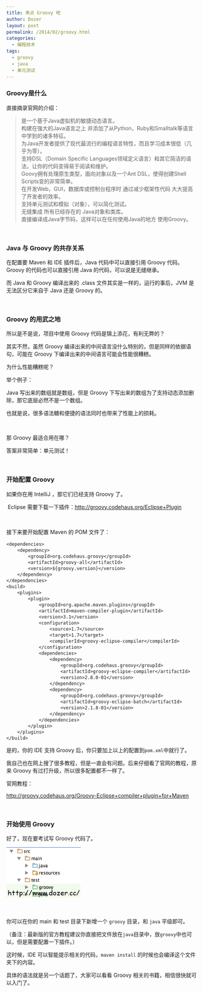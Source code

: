 ```yaml
---
title: 来点 Groovy 吧
author: Dozer
layout: post
permalink: /2014/02/groovy.html
categories:
  - 编程技术
tags:
  - groovy
  - java
  - 单元测试
---
```


### Groovy是什么

直接摘录官网的介绍：

> 是一个基于Java虚拟机的敏捷动态语言。  
> 构建在强大的Java语言之上 并添加了从Python，Ruby和Smalltalk等语言中学到的诸多特征。  
> 为Java开发者提供了现代最流行的编程语言特性，而且学习成本很低（几乎为零）。  
> 支持DSL（Domain Specific Languages领域定义语言）和其它简洁的语法，让你的代码变得易于阅读和维护。  
> Goovy拥有处理原生类型，面向对象以及一个Ant DSL，使得创建Shell Scripts变的非常简单。  
> 在开发Web，GUI，数据库或控制台程序时 通过减少框架性代码 大大提高了开发者的效率。  
> 支持单元测试和模拟（对象），可以简化测试。  
> 无缝集成 所有已经存在的 Java对象和类库。  
> 直接编译成Java字节码，这样可以在任何使用Java的地方 使用Groovy。

<!--more-->

&nbsp;

### Java 与 Groovy 的共存关系

在配置要 Maven 和 IDE 插件后，Java 代码中可以直接引用 Groovy 代码。Groovy 的代码也可以直接引用 Java 的代码，可以说是无缝继承。

而 Java 和 Groovy 编译出来的 .class 文件其实是一样的，运行的事后，JVM 是无法区分它来自于 Java 还是 Groovy 的。

&nbsp;

### Groovy 的用武之地

所以是不是说，项目中使用 Groovy 代码是锦上添花，有利无弊的？

其实不然，虽然 Groovy 编译出来的中间语言没什么特别的，但是同样的依据语句，可能在 Groovy 下编译出来的中间语言可能会性能很糟糕。

为什么性能糟糕呢？

举个例子：

Java 写出来的数组就是数组，但是 Groovy 下写出来的数组为了支持动态添加删除，那它底层必然不是一个数组。

也就是说，很多语法糖和便捷的语法同时也带来了性能上的损耗。

&nbsp;

那 Groovy 最适合用在哪？

答案非常简单：单元测试！

&nbsp;

### 开始配置 Groovy

如果你在用 IntelliJ ，那它们已经支持 Groovy 了。

<span style="line-height: 1.5em;"> Eclipse 需要下载一下插件：<a href="http://groovy.codehaus.org/Eclipse+Plugin" target="_blank">http://groovy.codehaus.org/Eclipse+Plugin</a></span>

&nbsp;

接下来要开始配置 Maven 的 POM 文件了：

    <dependencies>
        <dependency>
            <groupId>org.codehaus.groovy</groupId>
            <artifactId>groovy-all</artifactId>
            <version>${groovy.version}</version>
        </dependency>
    </dependencies>
    <build>
        <plugins>
            <plugin>
                <groupId>org.apache.maven.plugins</groupId>
                <artifactId>maven-compiler-plugin</artifactId>
                <version>3.1</version>
                <configuration>
                    <source>1.7</source>
                    <target>1.7</target>
                    <compilerId>groovy-eclipse-compiler</compilerId>
                </configuration>
                <dependencies>
                    <dependency>
                        <groupId>org.codehaus.groovy</groupId>
                        <artifactId>groovy-eclipse-compiler</artifactId>
                        <version>2.8.0-01</version>
                    </dependency>
                    <dependency>
                        <groupId>org.codehaus.groovy</groupId>
                        <artifactId>groovy-eclipse-batch</artifactId>
                        <version>2.1.8-01</version>
                    </dependency>
                </dependencies>
            </plugin>
        </plugins>
    </build>

是的，你的 IDE 支持 Groovy 后，你只要加上以上的配置到`pom.xml`中就行了。

我自己也在网上搜了很多教程，但是一直会有问题。后来仔细看了官网的教程，原来 Groovy 有过打升级，所以很多配置都不一样了。

官网教程：

<a href="http://groovy.codehaus.org/Groovy-Eclipse+compiler+plugin+for+Maven" target="_blank">http://groovy.codehaus.org/Groovy-Eclipse+compiler+plugin+for+Maven</a>

&nbsp;

### 开始使用 Groovy

好了，现在要考试写 Groovy 代码了。

[<img class="alignnone size-full wp-image-1447" src="/uploads/2014/02/ide.png" alt="ide" width="197" height="137" />][1]

&nbsp;

你可以在你的 main 和 test 目录下新增一个 `groovy` 目录，和 `java` 平级即可。

（备注：最新版的官方教程建议你直接把文件放在`java`目录中，放`groovy`中也可以，但是需要配置一下插件。）

这时候，IDE 可以智能提示相关的代码，`maven install` 的时候也会编译这个文件夹下的内容。

具体的语法就是另一个话题了，大家可以看看 Groovy 相关的书籍，相信很快就可以入门了。

 [1]: /uploads/2014/02/ide.png
